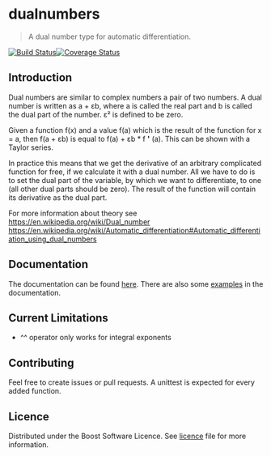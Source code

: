 # dualnumbers
>A dual number type for automatic differentiation.

[![Build Status](https://travis-ci.org/the5avage/dualnumbers.svg?branch=master)](https://travis-ci.org/the5avage/dualnumbers)[![Coverage Status](https://coveralls.io/repos/github/the5avage/dualnumbers/badge.svg?branch=master)](https://coveralls.io/github/the5avage/dualnumbers?branch=master)

## Introduction
Dual numbers are similar to complex numbers a pair of two numbers. A dual number is written as a + &epsi;b, where a is 
called the real part and b is called the dual part of the number. &epsi;&sup2; is defined to be zero.

Given a function f(x) and a value f(a) which is the result of the function for x = a,
then f(a + &epsi;b) is equal to f(a) + &epsi;b * f **'** (a). This can be shown with a Taylor series.

In practice this means that we get the derivative of an arbitrary complicated function for free, if we calculate it with a dual number.
All we have to do is to set the dual part of the variable, by which we want to differentiate,
to one (all other dual parts should be zero). The result of the function will contain its derivative as the dual part.

For more information about theory see   
https://en.wikipedia.org/wiki/Dual_number  
https://en.wikipedia.org/wiki/Automatic_differentiation#Automatic_differentiation_using_dual_numbers

## Documentation

The documentation can be found [here](https://dualnumbers.dpldocs.info/dualnumbers.html).
There are also some [examples](https://dualnumbers.dpldocs.info/dualnumbers.Dual.html#examples) in the documentation.

## Current Limitations

* ^^ operator only works for integral exponents

## Contributing

Feel free to create issues or pull requests. A unittest is expected for every added function.

## Licence

Distributed under the Boost Software Licence. See [licence](LICENCE.txt) file for more information.
